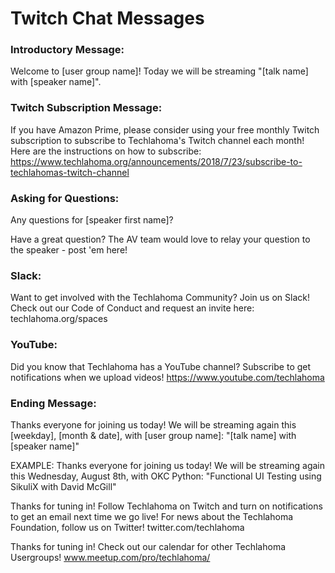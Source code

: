 # Twitch Chat Messages

### Introductory Message:

Welcome to [user group name]! Today we will be streaming "[talk name] with [speaker name]".

### Twitch Subscription Message:

If you have Amazon Prime, please consider using your free monthly Twitch subscription to subscribe to Techlahoma's Twitch channel each month! Here are the instructions on how to subscribe: https://www.techlahoma.org/announcements/2018/7/23/subscribe-to-techlahomas-twitch-channel

### Asking for Questions:

Any questions for [speaker first name]?

Have a great question? The AV team would love to relay your question to the speaker - post 'em here!

### Slack:

Want to get involved with the Techlahoma Community? Join us on Slack! Check out our Code of Conduct and request an invite here: techlahoma.org/spaces

### YouTube:

Did you know that Techlahoma has a YouTube channel? Subscribe to get notifications when we upload videos! https://www.youtube.com/techlahoma

### Ending Message:

Thanks everyone for joining us today! We will be streaming again this [weekday], [month & date], with [user group name]: "[talk name] with [speaker name]"

EXAMPLE: Thanks everyone for joining us today! We will be streaming again this Wednesday, August 8th, with OKC Python: "Functional UI Testing using SikuliX with David McGill"

Thanks for tuning in! Follow Techlahoma on Twitch and turn on notifications to get an email next time we go live! For news about the Techlahoma Foundation, follow us on Twitter! twitter.com/techlahoma

Thanks for tuning in! Check out our calendar for other Techlahoma Usergroups! www.meetup.com/pro/techlahoma/
